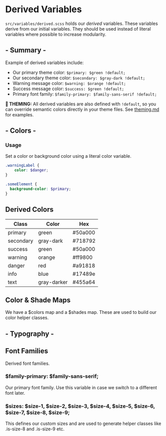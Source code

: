 # Derived Variables
`src/variables/derived.scss` holds our *derived* variables.  These variables derive from our initial variables.  They should be used instead of literal variables where possible to increase modularity.

## - Summary -
Example of derived variables include:

 - Our primary theme color: `$primary: $green !default;`
 - Our secondary theme color: `$secondary: $gray-dark !default;`
 - Warning message color: `$warning: $orange !default;`
 - Success message color: `$success: $green !default;`
 - Primary font family: `$family-primary: $family-sans-serif !default;`

**🎨 THEMING:** All derived variables are also defined with `!default`, so you can override semantic colors directly in your theme files. See [theming.md](../theming.md) for examples.

## - Colors -

### Usage

Set a color or background color using a literal color variable.

```scss
.warningLabel {
    color: $danger;
}

.someElement {
  background-color: $primary;
}
```
## Derived Colors
| Class     | Color       | Hex     |
|-----------|-------------|---------|
| primary   | green       | #50a000 |
| secondary | gray-dark   | #718792 |
| success   | green       | #50a000 |
| warning   | orange      | #ff9800 |
| danger    | red         | #a91818 |
| info      | blue        | #17489e |
| text      | gray-darker | #455a64 |

## Color & Shade Maps
We have a $colors map and a $shades map.  These are used to build our color helper classes.

## - Typography -

## Font Families
Derived font families.

### $family-primary: $family-sans-serif;
Our primary font family.  Use this variable in case we switch to a different font later.

### $sizes: $size-1, $size-2, $size-3, $size-4, $size-5, $size-6, $size-7, $size-8, $size-9;
This defines our custom sizes and are used to generate helper classes like .is-size-8 and .is-size-9 etc.
